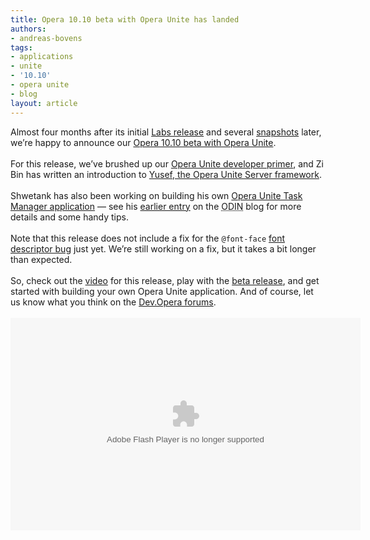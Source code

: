 ```yaml
---
title: Opera 10.10 beta with Opera Unite has landed
authors:
- andreas-bovens
tags:
- applications
- unite
- '10.10'
- opera unite
- blog
layout: article
---
```

Almost four months after its initial <a href="http://labs.opera.com/news/2009/06/16/">Labs release</a> and several <a href="http://my.opera.com/desktopteam/blog/">snapshots</a> later, we’re happy to announce our <a href="http://www.opera.com/browser/next/">Opera 10.10 beta with Opera Unite</a>.<br/><br/>For this release, we’ve brushed up our <a href="http://dev.opera.com/articles/view/opera-unite-developer-primer-revisited/">Opera Unite developer primer</a>, and Zi Bin has written an introduction to <a href="http://dev.opera.com/articles/view/yusef-the-unite-server-framework/">Yusef, the Opera Unite Server framework</a>.<br/><br/>Shwetank has also been working on building his own <a href="http://unite.opera.com/application/421/">Opera Unite Task Manager application</a> — see his <a href="http://my.opera.com/ODIN/blog/2009/10/13/a-close-up-look-at-developing-your-own-opera-unite-application">earlier entry</a> on the <abbr title="Opera Developer Network">ODIN</abbr> blog for more details and some handy tips.<br/><br/>Note that this release does not include a fix for the <code>@font-face</code> <a href="http://dev.opera.com/articles/view/the-opera-10-experience/#webfontsissue">font descriptor bug</a> just yet. We’re still working on a fix, but it takes a bit longer than expected.<br/><br/>So, check out the <a href="http://www.youtube.com/watch?v=Eak_o_1Kzd0&amp;feature=player_embedded">video</a> for this release, play with the <a href="http://www.opera.com/browser/next/">beta release</a>, and get started with building your own Opera Unite application. And of course, let us know what you think on the <a href="http://dev.opera.com/forums/">Dev.Opera forums</a>.<br/><br/><object type="application/x-shockwave-flash" style="width:560px; height:340px;" data=""><param name="movie" value="http://www.youtube.com/v/Eak_o_1Kzd0" />
</object><br/><br/>
